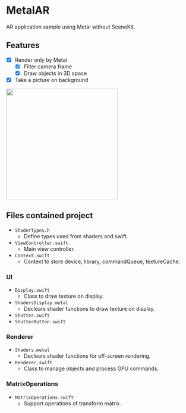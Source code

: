 # MetalAR

AR application sample using Metal without SceneKit.

## Features

- [x] Render only by Metal
  - [x] Filter camera frame
  - [x] Draw objects in 3D space
- [x] Take a picture on background

<kbd>
<img src="https://user-images.githubusercontent.com/5572875/35907340-f9920480-0c30-11e8-8664-ed8aed216567.JPG" width="300" />
</kbd>

## Files contained project

- `ShaderTypes.h`
  - Define types used from shaders and swift.
- `ViewController.swift`
  - Main view controller.
- `Context.swift` 
  - Context to store device, library, commandQueue, textureCache. 

### UI

- `Display.swift`
  - Class to draw texture on display.
- `ShadersDisplay.metal`
  - Declears shader functions to draw texture on display.
- `Shutter.swift`
- `ShutterButton.swift`

### Renderer

- `Shaders.metal`
  - Declears shader functions for off-screen rendering. 
- `Renderer.swift`
  - Class to manage objects and process GPU commands.
  
### MatrixOperations

- `MatrixOperations.swift`
  - Support operations of transform matrix.
